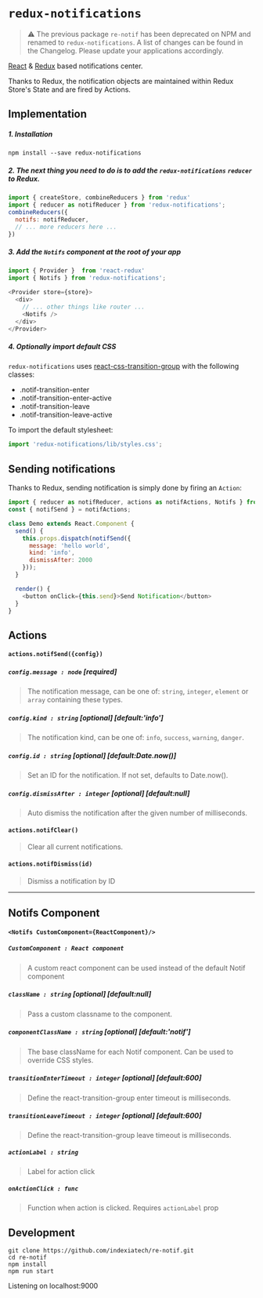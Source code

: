 # `redux-notifications`

> :warning: The previous package `re-notif` has been deprecated on NPM and renamed to `redux-notifications`. A list of changes can be found in the Changelog. Please update your applications accordingly.

[React](https://github.com/facebook/react) & [Redux](https://github.com/rackt/redux) based notifications center.

Thanks to Redux, the notification objects are maintained within Redux Store's State and are fired by Actions.

## Implementation

##### 1. Installation

`npm install --save redux-notifications`

##### 2. The next thing you need to do is to add the `redux-notifications` `reducer` to Redux.
```js
import { createStore, combineReducers } from 'redux'
import { reducer as notifReducer } from 'redux-notifications';
combineReducers({
  notifs: notifReducer,
  // ... more reducers here ...
})
```

##### 3. Add the `Notifs` component at the root of your app
```js
import { Provider }  from 'react-redux'
import { Notifs } from 'redux-notifications';

<Provider store={store}>
  <div>
    // ... other things like router ...
    <Notifs />
  </div>
</Provider>
```

##### 4. Optionally import default CSS
`redux-notifications` uses [react-css-transition-group](https://facebook.github.io/react/docs/animation.html#high-level-api-reactcsstransitiongroup) with the following classes:
- .notif-transition-enter
- .notif-transition-enter-active
- .notif-transition-leave
- .notif-transition-leave-active

To import the default stylesheet:
```js
import 'redux-notifications/lib/styles.css';
```

## Sending notifications

Thanks to Redux, sending notification is simply done by firing an `Action`:

``` javascript
import { reducer as notifReducer, actions as notifActions, Notifs } from 'redux-notifications';
const { notifSend } = notifActions;

class Demo extends React.Component {
  send() {
    this.props.dispatch(notifSend({
      message: 'hello world',
      kind: 'info',
      dismissAfter: 2000
    }));
  }

  render() {
    <button onClick={this.send}>Send Notification</button>
  }
}
```

## Actions

#### `actions.notifSend({config})`

##### `config.message : node` [required]
> The notification message, can be one of: `string`, `integer`, `element` or `array` containing these types.

##### `config.kind : string` [optional] [default:'info']
> The notification kind, can be one of: `info`, `success`, `warning`, `danger`.

##### `config.id : string` [optional] [default:Date.now()]
> Set an ID for the notification. If not set, defaults to Date.now().

##### `config.dismissAfter : integer` [optional] [default:null]
> Auto dismiss the notification after the given number of milliseconds.

#### `actions.notifClear()`
> Clear all current notifications.

#### `actions.notifDismiss(id)`
> Dismiss a notification by ID

---

## Notifs Component

#### `<Notifs CustomComponent={ReactComponent}/>`

##### `CustomComponent : React component`
> A custom react component can be used instead of the default Notif component

##### `className : string` [optional] [default:null]
> Pass a custom classname to the <Notifs /> component.

##### `componentClassName : string` [optional] [default:'notif']
> The base className for each Notif component. Can be used to override CSS styles.

##### `transitionEnterTimeout : integer` [optional] [default:600]
> Define the react-transition-group enter timeout is milliseconds.

##### `transitionLeaveTimeout : integer` [optional] [default:600]
> Define the react-transition-group leave timeout is milliseconds.


##### `actionLabel : string`
> Label for action click

##### `onActionClick : func`
> Function when action is clicked. Requires `actionLabel` prop

## Development

```
git clone https://github.com/indexiatech/re-notif.git
cd re-notif
npm install
npm run start
```
Listening on localhost:9000
